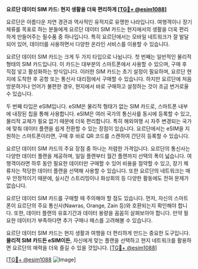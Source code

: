 **요르단 데이터 SIM 카드: 현지 생활을 더욱 편리하게 [[TG💪+ @esim1088](https://t.me/s/esim1088)]**

요르단은 아름다운 자연 경관과 역사적인 유적지로 유명한 나라입니다. 여행객이나 장기 체류를 목표로 하는 분들에게 요르단 데이터 SIM 카드는 현지에서의 생활을 더욱 편리하게 만들어주는 필수품 중 하나입니다. 특히 요르단에서는 모바일 네트워크가 잘 발달되어 있어, 데이터를 사용하면서 다양한 온라인 서비스를 이용할 수 있습니다.

요르단 데이터 SIM 카드는 크게 두 가지 타입으로 나뉩니다. 첫 번째는 일반적인 물리적 형태의 SIM 카드입니다. 이 카드는 대부분의 스마트폰에서 사용할 수 있으며, 구매 후 직접 넣고 활성화하는 방식입니다. 이러한 SIM 카드는 초기 설정이 필요하며, 요르단 현지에 도착한 후 공항 또는 통신사 대리점에서 구매할 수 있습니다. 하지만 요르단에 처음 방문하거나 언어가 불편한 경우, 현지에서 바로 구매하고 설정하는 것이 조금 번거로울 수 있습니다.

두 번째 타입은 eSIM입니다. eSIM은 물리적 형태가 없는 SIM 카드로, 스마트폰 내부에 내장된 칩을 통해 사용합니다. eSIM은 여러 국가의 통신사를 동시에 등록할 수 있고, 물리적 교체가 필요 없기 때문에 더욱 편리합니다. 특히 해외여행 시 자주 변경되는 국가에 맞춰 데이터 플랜을 쉽게 전환할 수 있는 장점이 있습니다. 요르단에서는 eSIM을 지원하는 스마트폰이라면, 구매 후 바로 QR 코드를 스캔하여 간단히 등록할 수 있습니다.

요르단 데이터 SIM 카드의 주요 장점 중 하나는 저렴한 가격입니다. 요르단의 통신사는 다양한 데이터 플랜을 제공하며, 일일 플랜부터 월간 플랜까지 선택의 폭이 넓습니다. 여행객이라면 하루 동안 필요한 데이터만 구매할 수 있어 비용을 절약할 수 있고, 장기 체류자는 적당한 데이터 플랜을 선택해 사용할 수 있습니다. 또한 요르단의 네트워크는 매우 안정적이기 때문에, 실시간 스트리밍이나 화상회의 등 다양한 활동에도 전혀 문제가 없습니다.

요르단 데이터 SIM 카드를 구매할 때 주의해야 할 점도 있습니다. 먼저, 자신의 스마트폰이 요르단의 주요 통신사(Nawras, Orange, Zain 등)와 호환되는지 확인해야 합니다. 또한, 데이터 플랜의 유효기간과 데이터 용량을 꼼꼼히 살펴보아야 합니다. 만약 필요한 데이터가 부족하다면 추가 구매나 패스를 고려해볼 수 있습니다.

요르단 데이터 SIM 카드는 현지 생활과 여행을 더 편리하게 만드는 중요한 도구입니다. **물리적 SIM 카드든 eSIM이든**, 자신에게 맞는 플랜을 선택하고 현지 네트워크를 활용하면 요르단의 매력을 더욱 즐길 수 있을 것입니다. [[TG💪+ @esim1088](https://t.me/s/esim1088)]

[[TG💪+ @esim1088](https://t.me/s/esim1088) ![Image](https://i.postimg.cc/Y0z9fWf4/image.png)]